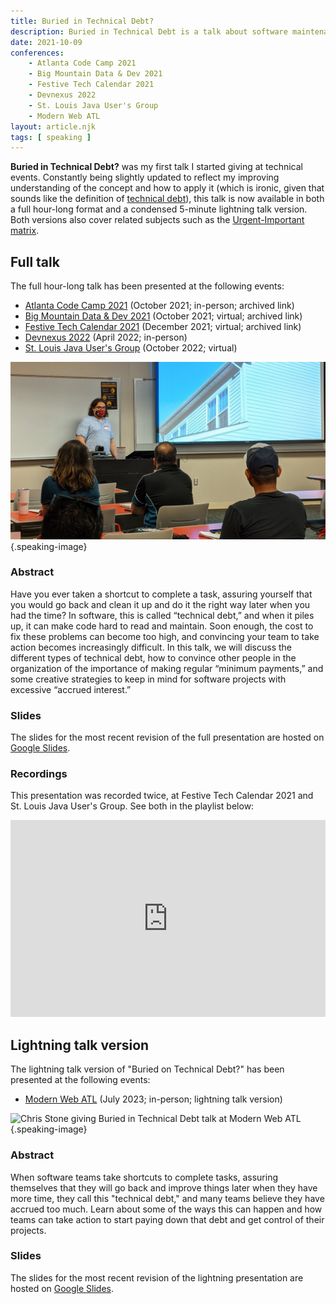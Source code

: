 ```yaml
---
title: Buried in Technical Debt?
description: Buried in Technical Debt is a talk about software maintenance and time management that has been presented at Devnexus 2022 and several local meetups.
date: 2021-10-09
conferences:
    - Atlanta Code Camp 2021
    - Big Mountain Data & Dev 2021
    - Festive Tech Calendar 2021
    - Devnexus 2022
    - St. Louis Java User's Group
    - Modern Web ATL
layout: article.njk
tags: [ speaking ]
---
```


**Buried in Technical Debt?** was my first talk I started giving at technical events. Constantly being slightly updated
to reflect my improving understanding of the concept and how to apply it (which is ironic, given that sounds like the
definition of [technical debt](/technical-debt)), this talk is now available in both a full hour-long format and a
condensed 5-minute lightning talk version. Both versions also cover related subjects such as
the [Urgent-Important matrix](/urgent-important-matrix).

## Full talk

The full hour-long talk has been presented at the following events:

- [Atlanta Code Camp 2021](https://web.archive.org/web/20210619025348/https://atlantacodecamp.com/2021/Schedule)
  (October 2021; in-person; archived link)
- [Big Mountain Data & Dev 2021](https://web.archive.org/web/20211208185557/https://www.utahgeekevents.com/events/big-mountain-data-dev-2021/)
  (October 2021; virtual; archived link)
- [Festive Tech Calendar 2021](https://web.archive.org/web/20220111140549/https://festivetechcalendar.com/) (December
  2021; virtual; archived link)
- [Devnexus 2022](https://devnexus.com/archive/devnexus2022/presentations/6812/) (April 2022; in-person)
- [St. Louis Java User's Group](https://www.meetup.com/gatewayjug/events/287572422/) (October 2022; virtual)

![Chris Stone giving Buried in Technical Debt talk at Atlanta Code Camp 2021](/img/technical-debt-event-atlanta-code-camp.jpeg
){.speaking-image}

### Abstract

Have you ever taken a shortcut to complete a task, assuring yourself that you would go back and clean it up and do it
the right way later when you had the time? In software, this is called “technical debt,” and when it piles up, it can
make code hard to read and maintain. Soon enough, the cost to fix these problems can become too high, and convincing
your team to take action becomes increasingly difficult. In this talk, we will discuss the different types of technical
debt, how to convince other people in the organization of the importance of making regular “minimum payments,” and some
creative strategies to keep in mind for software projects with excessive “accrued interest.”

### Slides

The slides for the most recent revision of the full presentation are hosted
on [Google Slides](https://docs.google.com/presentation/d/1jc5m9-xPV5eJ-VKD2QcpDOlgDWaJzQMhVm2eWanhRno/edit).

### Recordings

This presentation was recorded twice, at Festive Tech Calendar 2021 and St. Louis Java User's Group. See both in the
playlist below:

<iframe style="width: 100%; max-width: 560px;" width="560" height="315" src="https://www.youtube.com/embed/videoseries?list=PL0wn6TdD-reNHq4yaTPjtjeain5ik58OL" title="YouTube video player" frameborder="0" allow="accelerometer; autoplay; clipboard-write; encrypted-media; gyroscope; picture-in-picture; web-share" allowfullscreen></iframe>

## Lightning talk version

The lightning talk version of "Buried on Technical Debt?" has been presented at the following events:

- [Modern Web ATL](https://www.meetup.com/modernwebatl/events/293885490/) (July 2023; in-person; lightning talk version)

![Chris Stone giving Buried in Technical Debt talk at Modern Web ATL](/img/technical-debt-event-modern-web-atl.jpg
){.speaking-image}

### Abstract

When software teams take shortcuts to complete tasks, assuring themselves that they will go back and improve things
later when they have more time, they call this "technical debt," and many teams believe they have accrued too much.
Learn about some of the ways this can happen and how teams can take action to start paying down that debt and get
control of their projects.

### Slides

The slides for the most recent revision of the lightning presentation are hosted
on [Google Slides](https://docs.google.com/presentation/d/1_kfrEl0vhYrADYUJt9QHYhzfziXS5f-Mr96JL_Q42tU/edit).
